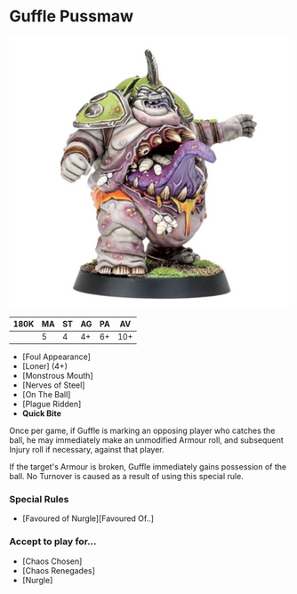 # Guffle Pussmaw

![](../media/starplayers/BBGuffle.jpg)

| 180K  | MA | ST | AG | PA | AV |
| --- | --- | --- | --- | --- | --- |
|      | 5   | 4   | 4+  | 6+  | 10+ |

* [Foul Appearance]
* [Loner] (4+)
* [Monstrous Mouth]
* [Nerves of Steel]
* [On The Ball]
* [Plague Ridden]
* **Quick Bite**

Once per game, if Guffle is marking an opposing player who catches the ball, he may immediately make an unmodified Armour roll, and subsequent Injury roll if necessary, against that player.

If the target's Armour is broken, Guffle immediately gains possession of the ball. No Turnover is caused as a result of using this special rule.

### Special Rules

* [Favoured of Nurgle][Favoured Of..]

### Accept to play for...

* [Chaos Chosen]
* [Chaos Renegades]
* [Nurgle]
